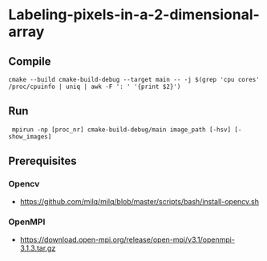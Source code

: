 # Labeling-pixels-in-a-2-dimensional-array

## Compile
```
cmake --build cmake-build-debug --target main -- -j $(grep 'cpu cores' /proc/cpuinfo | uniq | awk -F ': ' '{print $2}')
```
## Run
```
 mpirun -np [proc_nr] cmake-build-debug/main image_path [-hsv] [-show_images]
```
## Prerequisites
### Opencv
 - https://github.com/milq/milq/blob/master/scripts/bash/install-opencv.sh
### OpenMPI
- https://download.open-mpi.org/release/open-mpi/v3.1/openmpi-3.1.3.tar.gz